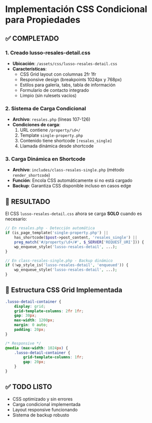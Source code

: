 # Implementación CSS Condicional para Propiedades

## ✅ COMPLETADO

### 1. Creado lusso-resales-detail.css
- **Ubicación**: `/assets/css/lusso-resales-detail.css`
- **Características**:
  - CSS Grid layout con columnas 2fr 1fr
  - Responsive design (breakpoints 1024px y 768px)
  - Estilos para galería, tabs, tabla de información
  - Formulario de contacto integrado
  - Limpio (sin rulesets vacíos)

### 2. Sistema de Carga Condicional
- **Archivo**: `resales.php` (líneas 107-126)
- **Condiciones de carga**:
  1. URL contiene `/property/\d+/`
  2. Template `single-property.php` 
  3. Contenido tiene shortcode `[resales_single]`
  4. Llamada dinámica desde shortcode

### 3. Carga Dinámica en Shortcode
- **Archivo**: `includes/class-resales-single.php` (método `render_shortcode`)
- **Función**: Encola CSS automáticamente si no está cargado
- **Backup**: Garantiza CSS disponible incluso en casos edge

## 🎯 RESULTADO

El CSS `lusso-resales-detail.css` ahora se carga **SOLO** cuando es necesario:

```php
// En resales.php - Detección automática
if (is_page_template('single-property.php') || 
    has_shortcode($post->post_content, 'resales_single') ||
    preg_match('#/property/\d+/#', $_SERVER['REQUEST_URI'])) {
    wp_enqueue_style('lusso-resales-detail', ...);
}

// En class-resales-single.php - Backup dinámico  
if (!wp_style_is('lusso-resales-detail', 'enqueued')) {
    wp_enqueue_style('lusso-resales-detail', ...);
}
```

## 📱 Estructura CSS Grid Implementada

```css
.lusso-detail-container {
    display: grid;
    grid-template-columns: 2fr 1fr;
    gap: 30px;
    max-width: 1200px;
    margin: 0 auto;
    padding: 20px;
}

/* Responsive */
@media (max-width: 1024px) {
    .lusso-detail-container {
        grid-template-columns: 1fr;
        gap: 20px;
    }
}
```

## ✅ TODO LISTO
- CSS optimizado y sin errores
- Carga condicional implementada
- Layout responsive funcionando  
- Sistema de backup robusto